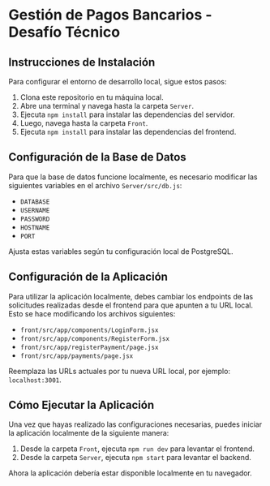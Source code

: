 # Gestión de Pagos Bancarios - Desafío Técnico

## Instrucciones de Instalación

Para configurar el entorno de desarrollo local, sigue estos pasos:

1. Clona este repositorio en tu máquina local.
2. Abre una terminal y navega hasta la carpeta `Server`.
3. Ejecuta `npm install` para instalar las dependencias del servidor.
4. Luego, navega hasta la carpeta `Front`.
5. Ejecuta `npm install` para instalar las dependencias del frontend.

## Configuración de la Base de Datos

Para que la base de datos funcione localmente, es necesario modificar las siguientes variables en el archivo `Server/src/db.js`:

- `DATABASE`
- `USERNAME`
- `PASSWORD`
- `HOSTNAME`
- `PORT`

Ajusta estas variables según tu configuración local de PostgreSQL.

## Configuración de la Aplicación

Para utilizar la aplicación localmente, debes cambiar los endpoints de las solicitudes realizadas desde el frontend para que apunten a tu URL local. Esto se hace modificando los archivos siguientes:

- `front/src/app/components/LoginForm.jsx`
- `front/src/app/components/RegisterForm.jsx`
- `front/src/app/registerPayment/page.jsx`
- `front/src/app/payments/page.jsx`

Reemplaza las URLs actuales por tu nueva URL local, por ejemplo: `localhost:3001`.

## Cómo Ejecutar la Aplicación

Una vez que hayas realizado las configuraciones necesarias, puedes iniciar la aplicación localmente de la siguiente manera:

1. Desde la carpeta `Front`, ejecuta `npm run dev` para levantar el frontend.
2. Desde la carpeta `Server`, ejecuta `npm start` para levantar el backend.

Ahora la aplicación debería estar disponible localmente en tu navegador.

